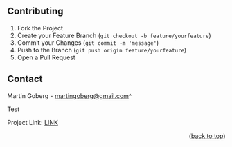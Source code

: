 ## Contributing

1. Fork the Project
2. Create your Feature Branch (`git checkout -b feature/yourfeature`)
3. Commit your Changes (`git commit -m 'message'`)
4. Push to the Branch (`git push origin feature/yourfeature`)
5. Open a Pull Request

<!-- CONTACT -->

## Contact

Martin Goberg - martingoberg@gmail.com^

Test

Project Link: [LINK](https://github.com/mgoberg/javainvmanag)

<p align="right">(<a href="#readme-top">back to top</a>)</p>
